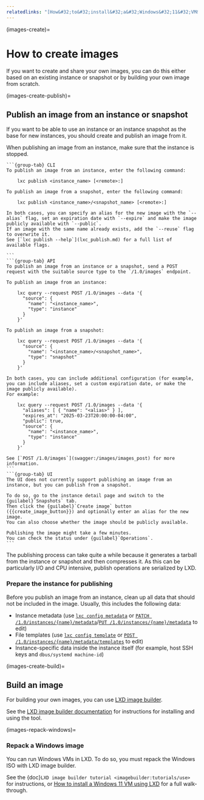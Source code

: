 ```yaml
---
relatedlinks: "[How&#32;to&#32;install&#32;a&#32;Windows&#32;11&#32;VM&#32;using&#32;LXD](https://ubuntu.com/tutorials/how-to-install-a-windows-11-vm-using-lxd)"
---
```


(images-create)=
# How to create images

If you want to create and share your own images, you can do this either based on an existing instance or snapshot or by building your own image from scratch.

(images-create-publish)=
## Publish an image from an instance or snapshot

If you want to be able to use an instance or an instance snapshot as the base for new instances, you should create and publish an image from it.

When publishing an image from an instance, make sure that the instance is stopped.

````{tabs}
```{group-tab} CLI
To publish an image from an instance, enter the following command:

    lxc publish <instance_name> [<remote>:]

To publish an image from a snapshot, enter the following command:

    lxc publish <instance_name>/<snapshot_name> [<remote>:]

In both cases, you can specify an alias for the new image with the `--alias` flag, set an expiration date with `--expire` and make the image publicly available with `--public`.
If an image with the same name already exists, add the `--reuse` flag to overwrite it.
See [`lxc publish --help`](lxc_publish.md) for a full list of available flags.

```
```{group-tab} API
To publish an image from an instance or a snapshot, send a POST request with the suitable source type to the `/1.0/images` endpoint.

To publish an image from an instance:

    lxc query --request POST /1.0/images --data '{
      "source": {
        "name": "<instance_name>",
        "type": "instance"
      }
    }'

To publish an image from a snapshot:

    lxc query --request POST /1.0/images --data '{
      "source": {
        "name": "<instance_name>/<snapshot_name>",
        "type": "snapshot"
      }
    }'

In both cases, you can include additional configuration (for example, you can include aliases, set a custom expiration date, or make the image publicly available).
For example:

    lxc query --request POST /1.0/images --data '{
      "aliases": [ { "name": "<alias>" } ],
      "expires_at": "2025-03-23T20:00:00-04:00",
      "public": true,
      "source": {
        "name": "<instance_name>",
        "type": "instance"
      }
    }'

See [`POST /1.0/images`](swagger:/images/images_post) for more information.
```
```{group-tab} UI
The UI does not currently support publishing an image from an instance, but you can publish from a snapshot.

To do so, go to the instance detail page and switch to the {guilabel}`Snapshots` tab.
Then click the {guilabel}`Create image` button ({{create_image_button}}) and optionally enter an alias for the new image.
You can also choose whether the image should be publicly available.

Publishing the image might take a few minutes.
You can check the status under {guilabel}`Operations`.
```
````

The publishing process can take quite a while because it generates a tarball from the instance or snapshot and then compresses it.
As this can be particularly I/O and CPU intensive, publish operations are serialized by LXD.

### Prepare the instance for publishing

Before you publish an image from an instance, clean up all data that should not be included in the image.
Usually, this includes the following data:

- Instance metadata (use [`lxc config metadata`](lxc_config_metadata.md) or [`PATCH /1.0/instances/{name}/metadata`](swagger:/instances/instance_metadata_patch)/[`PUT /1.0/instances/{name}/metadata`](swagger:/instances/instance_metadata_put) to edit)
- File templates (use [`lxc config template`](lxc_config_template.md) or [`POST /1.0/instances/{name}/metadata/templates`](swagger:/instances/instance_metadata_templates_post) to edit)
- Instance-specific data inside the instance itself (for example, host SSH keys and `dbus/systemd machine-id`)

(images-create-build)=
## Build an image

For building your own images, you can use [LXD image builder](https://github.com/canonical/lxd-imagebuilder).

See the [LXD image builder documentation](https://canonical-lxd-imagebuilder.readthedocs-hosted.com/en/latest/) for instructions for installing and using the tool.

(images-repack-windows)=
### Repack a Windows image

You can run Windows VMs in LXD.
To do so, you must repack the Windows ISO with LXD image builder.

See the {doc}`LXD image builder tutorial <imagebuilder:tutorials/use>` for instructions, or [How to install a Windows 11 VM using LXD](https://ubuntu.com/tutorials/how-to-install-a-windows-11-vm-using-lxd) for a full walk-through.
